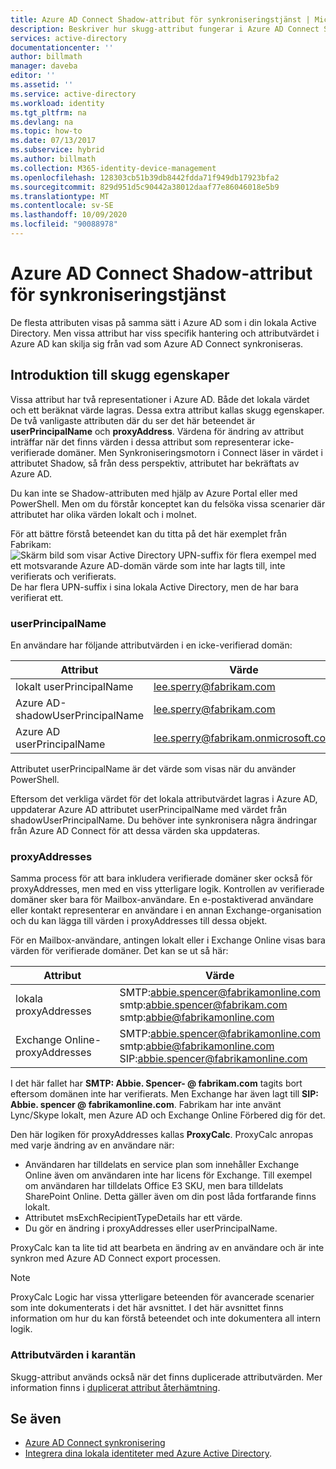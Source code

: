 ```yaml
---
title: Azure AD Connect Shadow-attribut för synkroniseringstjänst | Microsoft Docs
description: Beskriver hur skugg-attribut fungerar i Azure AD Connect Sync service.
services: active-directory
documentationcenter: ''
author: billmath
manager: daveba
editor: ''
ms.assetid: ''
ms.service: active-directory
ms.workload: identity
ms.tgt_pltfrm: na
ms.devlang: na
ms.topic: how-to
ms.date: 07/13/2017
ms.subservice: hybrid
ms.author: billmath
ms.collection: M365-identity-device-management
ms.openlocfilehash: 128303cb51b39db8442fdda71f949db17923bfa2
ms.sourcegitcommit: 829d951d5c90442a38012daaf77e86046018e5b9
ms.translationtype: MT
ms.contentlocale: sv-SE
ms.lasthandoff: 10/09/2020
ms.locfileid: "90088978"
---
```

# <a name="azure-ad-connect-sync-service-shadow-attributes"></a>Azure AD Connect Shadow-attribut för synkroniseringstjänst
De flesta attributen visas på samma sätt i Azure AD som i din lokala Active Directory. Men vissa attribut har viss specifik hantering och attributvärdet i Azure AD kan skilja sig från vad som Azure AD Connect synkroniseras.

## <a name="introducing-shadow-attributes"></a>Introduktion till skugg egenskaper
Vissa attribut har två representationer i Azure AD. Både det lokala värdet och ett beräknat värde lagras. Dessa extra attribut kallas skugg egenskaper. De två vanligaste attributen där du ser det här beteendet är **userPrincipalName** och **proxyAddress**. Värdena för ändring av attribut inträffar när det finns värden i dessa attribut som representerar icke-verifierade domäner. Men Synkroniseringsmotorn i Connect läser in värdet i attributet Shadow, så från dess perspektiv, attributet har bekräftats av Azure AD.

Du kan inte se Shadow-attributen med hjälp av Azure Portal eller med PowerShell. Men om du förstår konceptet kan du felsöka vissa scenarier där attributet har olika värden lokalt och i molnet.

För att bättre förstå beteendet kan du titta på det här exemplet från Fabrikam:  
![Skärm bild som visar Active Directory UPN-suffix för flera exempel med ett motsvarande Azure AD-domän värde som inte har lagts till, inte verifierats och verifierats.](./media/how-to-connect-syncservice-shadow-attributes/domains.png)  
De har flera UPN-suffix i sina lokala Active Directory, men de har bara verifierat ett.

### <a name="userprincipalname"></a>userPrincipalName
En användare har följande attributvärden i en icke-verifierad domän:

| Attribut | Värde |
| --- | --- |
| lokalt userPrincipalName | lee.sperry@fabrikam.com |
| Azure AD-shadowUserPrincipalName | lee.sperry@fabrikam.com |
| Azure AD userPrincipalName | lee.sperry@fabrikam.onmicrosoft.com |

Attributet userPrincipalName är det värde som visas när du använder PowerShell.

Eftersom det verkliga värdet för det lokala attributvärdet lagras i Azure AD, uppdaterar Azure AD attributet userPrincipalName med värdet från shadowUserPrincipalName. Du behöver inte synkronisera några ändringar från Azure AD Connect för att dessa värden ska uppdateras.

### <a name="proxyaddresses"></a>proxyAddresses
Samma process för att bara inkludera verifierade domäner sker också för proxyAddresses, men med en viss ytterligare logik. Kontrollen av verifierade domäner sker bara för Mailbox-användare. En e-postaktiverad användare eller kontakt representerar en användare i en annan Exchange-organisation och du kan lägga till värden i proxyAddresses till dessa objekt.

För en Mailbox-användare, antingen lokalt eller i Exchange Online visas bara värden för verifierade domäner. Det kan se ut så här:

| Attribut | Värde |
| --- | --- |
| lokala proxyAddresses | SMTP:abbie.spencer@fabrikamonline.com</br>smtp:abbie.spencer@fabrikam.com</br>smtp:abbie@fabrikamonline.com |
| Exchange Online-proxyAddresses | SMTP:abbie.spencer@fabrikamonline.com</br>smtp:abbie@fabrikamonline.com</br>SIP:abbie.spencer@fabrikamonline.com |

I det här fallet har **SMTP: Abbie. Spencer- \@ fabrikam.com** tagits bort eftersom domänen inte har verifierats. Men Exchange har även lagt till **SIP: Abbie. spencer \@ fabrikamonline.com**. Fabrikam har inte använt Lync/Skype lokalt, men Azure AD och Exchange Online Förbered dig för det.

Den här logiken för proxyAddresses kallas **ProxyCalc**. ProxyCalc anropas med varje ändring av en användare när:

- Användaren har tilldelats en service plan som innehåller Exchange Online även om användaren inte har licens för Exchange. Till exempel om användaren har tilldelats Office E3 SKU, men bara tilldelats SharePoint Online. Detta gäller även om din post låda fortfarande finns lokalt.
- Attributet msExchRecipientTypeDetails har ett värde.
- Du gör en ändring i proxyAddresses eller userPrincipalName.

ProxyCalc kan ta lite tid att bearbeta en ändring av en användare och är inte synkron med Azure AD Connect export processen.

> [!NOTE]
> ProxyCalc Logic har vissa ytterligare beteenden för avancerade scenarier som inte dokumenterats i det här avsnittet. I det här avsnittet finns information om hur du kan förstå beteendet och inte dokumentera all intern logik.

### <a name="quarantined-attribute-values"></a>Attributvärden i karantän
Skugg-attribut används också när det finns duplicerade attributvärden. Mer information finns i [duplicerat attribut återhämtning](how-to-connect-syncservice-duplicate-attribute-resiliency.md).

## <a name="see-also"></a>Se även
* [Azure AD Connect synkronisering](how-to-connect-sync-whatis.md)
* [Integrera dina lokala identiteter med Azure Active Directory](whatis-hybrid-identity.md).
